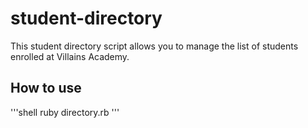 # student-directory

This student directory script allows you to manage the list of students enrolled at Villains Academy.

## How to use 

'''shell
ruby directory.rb
'''